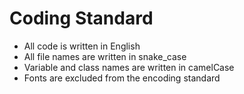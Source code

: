 # Coding Standard

- All code is written in English
- All file names are written in snake_case
- Variable and class names are written in camelCase
- Fonts are excluded from the encoding standard



